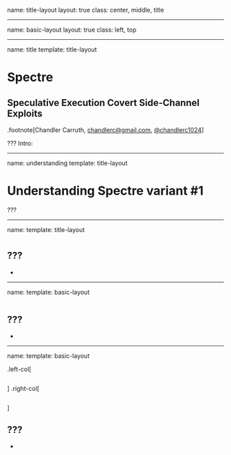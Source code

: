 name: title-layout
layout: true
class: center, middle, title

---
name: basic-layout
layout: true
class: left, top

---
name: title
template: title-layout

# Spectre
## Speculative Execution Covert Side-Channel Exploits
.footnote[Chandler Carruth, <chandlerc@gmail.com>, [@chandlerc1024](https://twitter.com/chandlerc1024)]

???
Intro:

---
name: understanding
template: title-layout

# Understanding Spectre variant #1

???

---
name: 
template: title-layout

# 

???
- 
- 

---
name: 
template: basic-layout

```cpp

```

???
- 
- 

---
name: 
template: basic-layout

.left-col[
```cpp

```
]
.right-col[
```cpp

```
]

???
- 
- 

